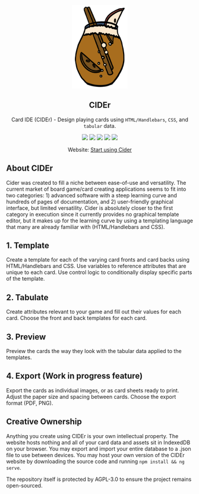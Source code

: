 <div align="center">

<img src="docs/assets/cider-logo-374.png" width=150px>

## CIDEr
Card IDE (CIDEr) - Design playing cards using `HTML/Handlebars`, `CSS`, and `tabular` data.

[![][license]][license-url] 
[![][stars]][gh-url]
[![][release]][gh-url]
[![][last-commit]][gh-url]
[![][website]][pages-url]

Website: [Start using Cider][pages-url]

</div>

## About CIDEr
Cider was created to fill a niche between ease-of-use and versatility. The current market of board game/card creating applications seems to fit
into two categories: 1) advanced software with a steep learning curve and hundreds of pages of documentation, and 2) user-friendly graphical interface, but limited versatility. Cider is absolutely closer to the first category in execution since it currently provides no graphical template editor, but it makes up for the learning curve by using a templating language that many are already familiar with (HTML/Handlebars and CSS).

## 1. Template
Create a template for each of the varying card fronts and card backs using
HTML/Handlebars and CSS. Use variables to reference attributes that
are unique to each card. Use control logic to conditionally display
specific parts of the template.

## 2. Tabulate
Create attributes relevant to your game and fill out their values for each
card.  Choose the front and back templates for each card.

## 3. Preview
Preview the cards the way they look with the tabular data applied to the templates.

## 4. Export (Work in progress feature)
Export the cards as individual images, or as card sheets ready to print.
Adjust the paper size and spacing between cards.  Choose the export format (PDF, PNG).

## Creative Ownership
Anything you create using CIDEr is your own intellectual property.
The website hosts nothing and all of your card data and assets sit
in IndexedDB on your browser. You may export and import your entire
database to a .json file to use between devices. You may host your own
version of the CIDEr website by downloading the source code and running `npm install && ng serve`.

The repository itself is protected by AGPL-3.0 to ensure the project remains open-sourced.


[last-commit]: https://img.shields.io/github/last-commit/oatear/cider
[license]: https://badgen.net/github/license/oatear/cider
[stars]: https://badgen.net/github/stars/oatear/cider
[release]: https://badgen.net/github/release/oatear/cider
[website]: https://img.shields.io/website?down_color=red&down_message=offline&up_color=green&up_message=online&url=https%3A%2F%2Foatear.github.io%2Fcider
[logo-url]: docs/assets/cider-logo-80.png
[gh-url]: https://github.com/oatear/cider
[license-url]: https://github.com/oatear/cider/blob/master/LICENSE.md
[pages-url]: https://oatear.github.io/cider